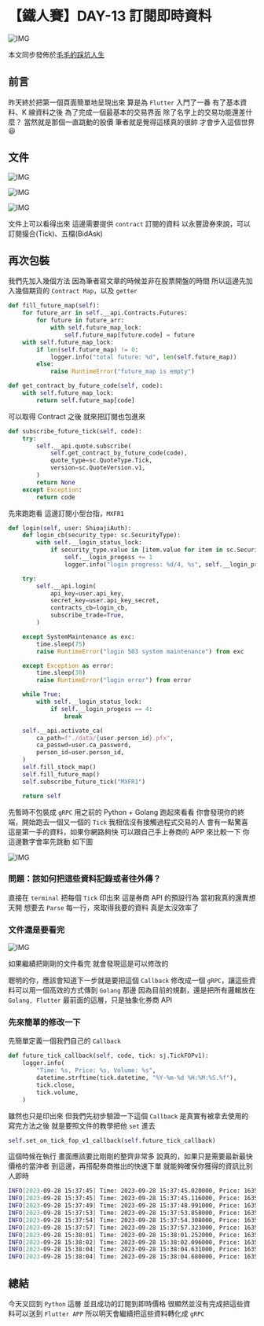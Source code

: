 # 【鐵人賽】DAY-13 訂閱即時資料

![IMG](https://tocandraw.com/wp-content/uploads/2023/09/【鐵人賽】DAY-13-訂閱即時資料-06.png)

本文同步發佈於[毛毛的踩坑人生](https://tocandraw.com/2023-ironman/1028/)

## 前言

昨天終於把第一個頁面簡單地呈現出來
算是為 `Flutter` 入門了一番
有了基本資料、K 線資料之後
為了完成一個最基本的交易界面
除了名字上的交易功能還差什麼？
當然就是那個一直跳動的股價
筆者就是覺得這樣真的很帥
才會步入這個世界😆

## 文件

![IMG](https://tocandraw.com/wp-content/uploads/2023/09/【鐵人賽】DAY-13-訂閱即時資料-01.png)

![IMG](https://tocandraw.com/wp-content/uploads/2023/09/【鐵人賽】DAY-13-訂閱即時資料-02.png)

![IMG](https://tocandraw.com/wp-content/uploads/2023/09/【鐵人賽】DAY-13-訂閱即時資料-03.png)

文件上可以看得出來
這邊需要提供 `contract`
訂閱的資料
以永豐證券來說，可以訂閱撮合(Tick)、五檔(BidAsk)

## 再次包裝

我們先加入幾個方法
因為筆者寫文章的時候並非在股票開盤的時間
所以這邊先加入幾個期貨的 `Contract Map`，以及 `getter`

```python
def fill_future_map(self):
    for future_arr in self.__api.Contracts.Futures:
        for future in future_arr:
            with self.future_map_lock:
                self.future_map[future.code] = future
    with self.future_map_lock:
        if len(self.future_map) != 0:
            logger.info("total future: %d", len(self.future_map))
        else:
            raise RuntimeError("future_map is empty")

def get_contract_by_future_code(self, code):
    with self.future_map_lock:
        return self.future_map[code]
```

可以取得 Contract 之後
就來把訂閱也包進來

```python
def subscribe_future_tick(self, code):
    try:
        self.__api.quote.subscribe(
            self.get_contract_by_future_code(code),
            quote_type=sc.QuoteType.Tick,
            version=sc.QuoteVersion.v1,
        )
        return None
    except Exception:
        return code
```

先來跑跑看
這邊訂閱小型台指，`MXFR1`

```python
def login(self, user: ShioajiAuth):
    def login_cb(security_type: sc.SecurityType):
        with self.__login_status_lock:
            if security_type.value in [item.value for item in sc.SecurityType]:
                self.__login_progess += 1
                logger.info("login progress: %d/4, %s", self.__login_progess, security_type)

    try:
        self.__api.login(
            api_key=user.api_key,
            secret_key=user.api_key_secret,
            contracts_cb=login_cb,
            subscribe_trade=True,
        )

    except SystemMaintenance as exc:
        time.sleep(75)
        raise RuntimeError("login 503 system maintenance") from exc

    except Exception as error:
        time.sleep(30)
        raise RuntimeError("login error") from error

    while True:
        with self.__login_status_lock:
            if self.__login_progess == 4:
                break

    self.__api.activate_ca(
        ca_path=f"./data/{user.person_id}.pfx",
        ca_passwd=user.ca_password,
        person_id=user.person_id,
    )
    self.fill_stock_map()
    self.fill_future_map()
    self.subscribe_future_tick("MXFR1")

    return self
```

先暫時不包裝成 `gRPC`
用之前的 Python + Golang 跑起來看看
你會發現你的終端，開始跑去一個又一個的 `Tick`
我相信沒有接觸過程式交易的人
會有一點驚喜
這是第一手的資料，如果你網路夠快
可以跟自己手上券商的 APP 來比較一下
你這邊數字會率先跳動
如下圖

![IMG](https://tocandraw.com/wp-content/uploads/2023/09/【鐵人賽】DAY-13-訂閱即時資料-04.png)

### 問題：該如何把這些資料記錄或者往外傳？

直接在 `terminal` 把每個 `Tick` 印出來
這是券商 API 的預設行為
當初我真的還異想天開
想要去 `Parse` 每一行，來取得我要的資料
真是太沒效率了

### 文件還是要看完

![IMG](https://tocandraw.com/wp-content/uploads/2023/09/【鐵人賽】DAY-13-訂閱即時資料-05.png)

如果繼續把剛剛的文件看完
就會發現這是可以修改的

聰明的你，應該會知道下一步就是要把這個 `Callback`
修改成一個 `gRPC`，讓這些資料可以用一個高效的方式傳到 `Golang` 那邊
因為目前的規劃，還是把所有邏輯放在 `Golang, Flutter`
最前面的這層，只是抽象化券商 API

### 先來簡單的修改一下

先簡單定義一個我們自己的 `Callback`

```python
def future_tick_callback(self, code, tick: sj.TickFOPv1):
    logger.info(
        "Time: %s, Price: %s, Volume: %s",
        datetime.strftime(tick.datetime, "%Y-%m-%d %H:%M:%S.%f"),
        tick.close,
        tick.volume,
    )
```

雖然也只是印出來
但我們先初步驗證一下這個 `Callback`
是真實有被拿去使用的
寫完方法之後
就是要照文件的教學把他 `set` 進去

```python
self.set_on_tick_fop_v1_callback(self.future_tick_callback)
```

這個時候在執行
畫面應該要比剛剛的整齊非常多
說真的，如果只是需要最新最快價格的當沖者
到這邊，再搭配券商推出的快速下單
就能夠確保你獲得的資訊比別人即時

```bash
INFO[2023-09-28 15:37:45] Time: 2023-09-28 15:37:45.020000, Price: 16357, Volume: 1
INFO[2023-09-28 15:37:45] Time: 2023-09-28 15:37:45.116000, Price: 16357, Volume: 1
INFO[2023-09-28 15:37:49] Time: 2023-09-28 15:37:48.991000, Price: 16356, Volume: 1
INFO[2023-09-28 15:37:53] Time: 2023-09-28 15:37:53.858000, Price: 16356, Volume: 6
INFO[2023-09-28 15:37:54] Time: 2023-09-28 15:37:54.308000, Price: 16356, Volume: 1
INFO[2023-09-28 15:37:57] Time: 2023-09-28 15:37:57.323000, Price: 16356, Volume: 1
INFO[2023-09-28 15:38:01] Time: 2023-09-28 15:38:01.252000, Price: 16356, Volume: 1
INFO[2023-09-28 15:38:02] Time: 2023-09-28 15:38:02.096000, Price: 16356, Volume: 1
INFO[2023-09-28 15:38:04] Time: 2023-09-28 15:38:04.631000, Price: 16356, Volume: 1
INFO[2023-09-28 15:38:04] Time: 2023-09-28 15:38:04.680000, Price: 16356, Volume: 1
```

## 總結

今天又回到 `Python` 這層
並且成功的訂閱到即時價格
很顯然並沒有完成把這些資料可以送到 `Flutter APP`
所以明天會繼續把這些資料轉化成 `gRPC`
